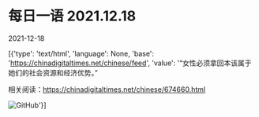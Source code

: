 # 每日一语 2021.12.18

2021-12-18

[{'type': 'text/html', 'language': None, 'base': 'https://chinadigitaltimes.net/chinese/feed', 'value': '“女性必须拿回本该属于她们的社会资源和经济优势。”

相关阅读：https://chinadigitaltimes.net/chinese/674660.html

![GitHub](https://chinadigitaltimes.net/chinese/files/2021/12/20211218_daily-quote.png)'}]